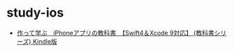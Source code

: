 # study-ios

- [作って学ぶ　iPhoneアプリの教科書　【Swift4＆Xcode 9対応】 (教科書シリーズ) Kindle版](https://www.amazon.co.jp/gp/product/B077ZTVCMG/ref=oh_aui_d_detailpage_o02_?ie=UTF8&psc=1)
